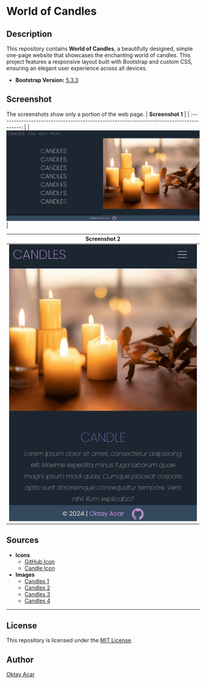 # World of Candles

## Description

This repository contains **World of Candles**, a beautifully designed, simple one-page website that showcases the enchanting world of candles. This project features a responsive layout built with Bootstrap and custom CSS, ensuring an elegant user experience across all devices.

- **Bootstrap Version:** [5.3.3](https://getbootstrap.com/docs/5.3/getting-started/introduction/)

## Screenshot

The screenshots show only a portion of the web page.
| **Screenshot 1** |
| :--------------------------------------------------------------------------------------: |
| ![Screenshot 1](assets/screenshots/screenshot-1.png) |

|                   **Screenshot 2**                   |
| :--------------------------------------------------: |
| ![Screenshot 2](assets/screenshots/screenshot-2.png) |

## Sources

- **Icons**
  - [GitHub Icon](https://icons.getbootstrap.com/icons/github/)
  - [Candle Icon](https://www.flaticon.com/free-icons/candle)
- **Images**
  - [Candles 1](https://unsplash.com/photos/white-pillar-candles-on-brown-wooden-table-bdVmIkx_gIs)
  - [Candles 2](https://unsplash.com/photos/low-angle-photo-of-lightened-candles-fvl4b1gjpbk)
  - [Candles 3](https://unsplash.com/photos/white-candles-on-black-surface-iSyyY1GfYSw)
  - [Candles 4](https://unsplash.com/photos/white-candles-on-brown-wooden-table-9xEOFi3uGpM)

---

## License

This repository is licensed under the [MIT License](https://github.com/oktay-acar/world-of-candles/blob/main/LICENSE).

## Author

[Oktay Acar](https://github.com/oktay-acar)
